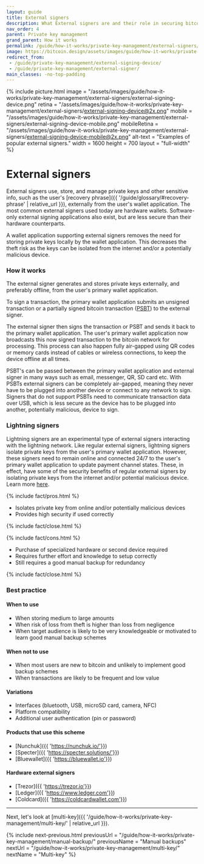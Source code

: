 ```yaml
---
layout: guide
title: External signers
description: What External signers are and their role in securing bitcoin.
nav_order: 4
parent: Private key management
grand_parent: How it works
permalink: /guide/how-it-works/private-key-management/external-signers/
image: https://bitcoin.design/assets/images/guide/how-it-works/private-key-management/external-signers/external-signing-device-preview.png
redirect_from:
 - /guide/private-key-management/external-signing-device/
 - /guide/private-key-management/external-signer/
main_classes: -no-top-padding
---
```


<!--

Editor's notes

Description of what external signers are and what the scheme consists of.

Illustration sources

https://www.figma.com/community/file/888680264445459448
https://www.figma.com/community/file/995256542920917246/BDG---Private-key-management-illustrations
https://www.figma.com/file/qr4P17z6WSPADm6oW0cKw2/?node-id=261%3A1837

-->

{% include picture.html
   image = "/assets/images/guide/how-it-works/private-key-management/external-signers/external-signing-device.png"
   retina = "/assets/images/guide/how-it-works/private-key-management/external-signers/external-signing-device@2x.png"
   mobile = "/assets/images/guide/how-it-works/private-key-management/external-signers/external-signing-device-mobile.png"
   mobileRetina = "/assets/images/guide/how-it-works/private-key-management/external-signers/external-signing-device-mobile@2x.png"
   alt-text = "Examples of popular external signers."
   width = 1600
   height = 700
   layout = "full-width"
%}

# External signers

External signers use, store, and manage private keys and other sensitive info, such as the user's [recovery phrase]({{ '/guide/glossary/#recovery-phrase' | relative_url }}), externally from the user's wallet application. The most common external signers used today are hardware wallets. Software-only external signing applications also exist, but are less secure than their hardware counterparts.

A wallet application supporting external signers removes the need for storing private keys locally by the wallet application. This decreases the theft risk as the keys can be isolated from the internet and/or a potentially malicious device.

### How it works

<div class="center" markdown="1">

The external signer generates and stores private keys externally, and preferably offline, from the user's primary wallet application.

To sign a transaction, the primary wallet application submits an unsigned transaction or a partially signed bitcoin transaction ([PSBT](https://github.com/bitcoin/bips/blob/master/bip-0174.mediawiki)) to the external signer.

The external signer then signs the transaction or PSBT and sends it back to the primary wallet application. The user's primary wallet application now broadcasts this now signed transaction to the bitcoin network for processing. This process can also happen fully air-gapped using QR codes or memory cards instead of cables or wireless connections, to keep the device offline at all times.

PSBT's can be passed between the primary wallet application and external signer in many ways such as email, messenger, QR, SD card etc. With PSBTs external signers can be completely air-gapped, meaning they never have to be plugged into another device or connect to any network to sign. Signers that do not support PSBTs need to communicate transaction data over USB, which is less secure as the device has to be plugged into another, potentially malicious, device to sign.

</div>

### Lightning signers

Lightning signers are an experimental type of external signers interacting with the lightning network. Like regular external signers, lightning signers isolate private keys from the user's primary wallet application. However, these signers need to remain online and connected 24/7 to the user's primary wallet application to update payment channel states. These, in effect, have some of the security benefits of regular external signers by isolating private keys from the internet and/or potential malicious device. Learn more [here](https://gitlab.com/lightning-signer/docs/-/blob/master/README.md).

{% include fact/pros.html %}

- Isolates private key from online and/or potentially malicious devices
- Provides high security if used correctly

{% include fact/close.html %}

{% include fact/cons.html %}

- Purchase of specialized hardware or second device required
- Requires further effort and knowledge to setup correctly
- Still requires a good manual backup for redundancy

{% include fact/close.html %}

### Best practice

#### When to use
- When storing medium to large amounts
- When risk of loss from theft is higher than loss from negligence
- When target audience is likely to be very knowledgeable or motivated to learn good manual backup schemes

#### When not to use
- When most users are new to bitcoin and unlikely to implement good backup schemes
- When transactions are likely to be frequent and low value

#### Variations
- Interfaces (bluetooth, USB, microSD card, camera, NFC)
- Platform compatibility
- Additional user authentication (pin or password)

#### Products that use this scheme
- [Nunchuk]({{ 'https://nunchuk.io/'}})
- [Specter]({{ 'https://specter.solutions/'}})
- [Bluewallet]({{ 'https://bluewallet.io'}})

#### Hardware external signers
- [Trezor]({{ 'https://trezor.io'}})
- [Ledger]({{ 'https://www.ledger.com'}})
- [Coldcard]({{ 'https://coldcardwallet.com'}})

---

Next, let's look at [multi-key]({{ '/guide/how-it-works/private-key-management/multi-key/' | relative_url }}).

{% include next-previous.html
   previousUrl = "/guide/how-it-works/private-key-management/manual-backup/"
   previousName = "Manual backups"
   nextUrl = "/guide/how-it-works/private-key-management/multi-key/"
   nextName = "Multi-key"
%}
